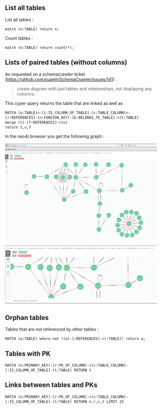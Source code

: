 ## List all tables

List all tables :

```
match (n:TABLE) return n;
```

Count tables :

```
match (n:TABLE) return count(*);
```

## Lists of paired tables (without columns)

As requested on a schemacrawler ticket (https://github.com/sualeh/SchemaCrawler/issues/141) : 

> create diagram with just tables and relationships, not displaying any columns.

This cyper query returns the table that are linked as well as

```
MATCH (u:TABLE)<-[i:IS_COLUMN_OF_TABLE]-(c:TABLE_COLUMN)<-[r:REFERENCES]-(n:FOREIGN_KEY)-[b:BELONGS_TO_TABLE]->(t:TABLE)
merge (t)-[f:REFERENCES]->(u)
return t,u,f
```

In the neo4j browser you get the following graph :

![GitHub Logo](src/site/resources/img/relations-between-tables.jpg)

![GitHub Logo](src/site/resources/img/relations-between-tables-2.jpg)

## Orphan tables

Tables that are not referenced by other tables :

```
MATCH (a:TABLE) where not ((a)-[:REFERENCES]->(:TABLE)) return a;
```

## Tables with PK

```
MATCH (n:PRIMARY_KEY)-[r:PK_OF_COLUMN]->(c:TABLE_COLUMN)-[:IS_COLUMN_OF_TABLE]-(t:TABLE) RETURN t
```

## Links between tables and PKs

```
MATCH (n:PRIMARY_KEY)-[r:PK_OF_COLUMN]->(c:TABLE_COLUMN)-[:IS_COLUMN_OF_TABLE]-(t:TABLE) RETURN n,r,c,t LIMIT 25
```
